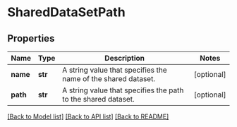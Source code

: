 # SharedDataSetPath

## Properties
Name | Type | Description | Notes
------------ | ------------- | ------------- | -------------
**name** | **str** | A string value that specifies the name of the shared dataset. | [optional] 
**path** | **str** | A string value that specifies the path to the shared dataset. | [optional] 

[[Back to Model list]](../README.md#documentation-for-models) [[Back to API list]](../README.md#documentation-for-api-endpoints) [[Back to README]](../README.md)


